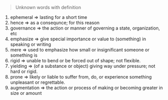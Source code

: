 > Unknown words with definition

1. ephemeral => lasting for a short time
2. hence => as a consequnce; for this reason
3. governance => the action or manner of governing a state, organization, etc
4. emphasize => give special importance or value to (something) in speaking or writing
5. mere => used to emphasize how small or insignificant someone or something is
6. rigid => unable to bend or be forced out of shape; not flexible.
7. yielding => (of a substance or object) giving way under pressure; not hard or rigid.
8. prone => likely or liable to suffer from, do, or experience something unpleasant or regrettable.
9. augmentation => the action or process of making or becoming greater in size or amount
